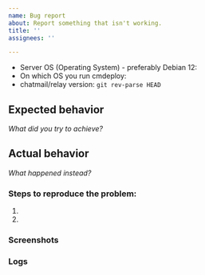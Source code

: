 ```yaml
---
name: Bug report
about: Report something that isn't working.
title: ''
assignees: ''

---
```


<!--
Please fill out as much of this form as you can (leaving out stuff that is not applicable is ok).
-->

- Server OS (Operating System) - preferably Debian 12: 
- On which OS you run cmdeploy:
- chatmail/relay version: `git rev-parse HEAD`

## Expected behavior

*What did you try to achieve?*

## Actual behavior

*What happened instead?*

### Steps to reproduce the problem:

1. 
2.

### Screenshots

### Logs

